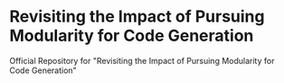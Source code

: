 # Revisiting the Impact of Pursuing Modularity for Code Generation
Official Repository for "Revisiting the Impact of Pursuing Modularity for Code Generation"
